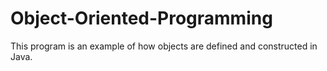 # Object-Oriented-Programming

This program is an example of how objects are defined and constructed in Java.

